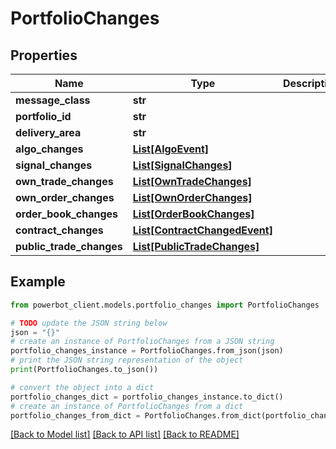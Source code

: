 # PortfolioChanges


## Properties

Name | Type | Description | Notes
------------ | ------------- | ------------- | -------------
**message_class** | **str** |  | [optional] 
**portfolio_id** | **str** |  | [optional] 
**delivery_area** | **str** |  | [optional] 
**algo_changes** | [**List[AlgoEvent]**](AlgoEvent.md) |  | [optional] 
**signal_changes** | [**List[SignalChanges]**](SignalChanges.md) |  | [optional] 
**own_trade_changes** | [**List[OwnTradeChanges]**](OwnTradeChanges.md) |  | [optional] 
**own_order_changes** | [**List[OwnOrderChanges]**](OwnOrderChanges.md) |  | [optional] 
**order_book_changes** | [**List[OrderBookChanges]**](OrderBookChanges.md) |  | [optional] 
**contract_changes** | [**List[ContractChangedEvent]**](ContractChangedEvent.md) |  | [optional] 
**public_trade_changes** | [**List[PublicTradeChanges]**](PublicTradeChanges.md) |  | [optional] 

## Example

```python
from powerbot_client.models.portfolio_changes import PortfolioChanges

# TODO update the JSON string below
json = "{}"
# create an instance of PortfolioChanges from a JSON string
portfolio_changes_instance = PortfolioChanges.from_json(json)
# print the JSON string representation of the object
print(PortfolioChanges.to_json())

# convert the object into a dict
portfolio_changes_dict = portfolio_changes_instance.to_dict()
# create an instance of PortfolioChanges from a dict
portfolio_changes_from_dict = PortfolioChanges.from_dict(portfolio_changes_dict)
```
[[Back to Model list]](../README.md#documentation-for-models) [[Back to API list]](../README.md#documentation-for-api-endpoints) [[Back to README]](../README.md)


